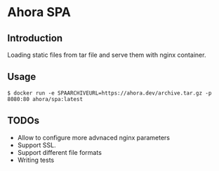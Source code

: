# Ahora SPA
## Introduction
Loading static files from tar file and serve them with nginx container.

## Usage
``` 
$ docker run -e SPAARCHIVEURL=https://ahora.dev/archive.tar.gz -p 8080:80 ahora/spa:latest
```

## TODOs
* Allow to configure more advnaced nginx parameters
* Support SSL.
* Support different file formats
* Writing tests